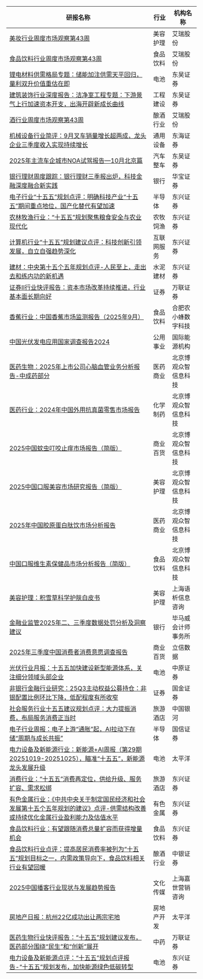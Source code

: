 | 研报名称 | 行业 | 机构名称 |
|------|----------|--------------|
| [美妆行业周度市场观察第43周](https://pdf.dfcfw.com/pdf/H3_AP202510291771476213_1.pdf?1761811546000.pdf) | 美容护理 | 艾瑞股份| 
| [食品饮料行业周度市场观察第43周](https://pdf.dfcfw.com/pdf/H3_AP202510291771476216_1.pdf?1761811043000.pdf) | 食品饮料 | 艾瑞股份| 
| [锂电材料供需格局专题：储能加注供需天平回归，量利双升价值重估在即](https://pdf.dfcfw.com/pdf/H3_AP202510301771501341_1.pdf?1761810092000.pdf) | 电池 | 东吴证券| 
| [建筑装饰行业深度报告：洁净室工程专题：下游景气上行加速资本开支，出海开辟新成长曲线](https://pdf.dfcfw.com/pdf/H3_AP202510301771501349_1.pdf?1761810636000.pdf) | 工程建设 | 东吴证券| 
| [酒行业周度市场观察第43周](https://pdf.dfcfw.com/pdf/H3_AP202510291771476212_1.pdf?1761811360000.pdf) | 酿酒行业 | 艾瑞股份| 
| [机械设备行业简评：9月叉车销量增长超两成，龙头企业三季度收入实现持续增长](https://pdf.dfcfw.com/pdf/H3_AP202510301771518534_1.pdf?1761809881000.pdf) | 通用设备 | 东海证券| 
| [2025年主流车企城市NOA试驾报告—10月北京篇](https://pdf.dfcfw.com/pdf/H3_AP202510301771528812_1.pdf?1761810803000.pdf) | 汽车整车 | 东吴证券| 
| [银行理财周度跟踪：银行理财三季报出炉，科技金融深度融合新实践](https://pdf.dfcfw.com/pdf/H3_AP202510301771696097_1.pdf?1761812095000.pdf) | 银行 | 华宝证券| 
| [电子行业“十五五”规划点评：明确科技产业“十五五”期间重点地位，国产化替代有望加速](https://pdf.dfcfw.com/pdf/H3_AP202510301771696128_1.pdf?1761812180000.pdf) | 半导体 | 东兴证券| 
| [农林牧渔行业：“十五五”规划聚焦粮食安全与农业现代化](https://pdf.dfcfw.com/pdf/H3_AP202510301771696129_1.pdf?1761812180000.pdf) | 农牧饲渔 | 东兴证券| 
| [计算机行业“十五五”规划建议点评：科技创新引领发展，自立自强趋势深化](https://pdf.dfcfw.com/pdf/H3_AP202510301771696141_1.pdf?1761812296000.pdf) | 互联网服务 | 东兴证券| 
| [建材：中央第十五个五年规划点评-人民至上，走出去和练内功的新机遇](https://pdf.dfcfw.com/pdf/H3_AP202510301771696142_1.pdf?1761812400000.pdf) | 水泥建材 | 东兴证券| 
| [证券Ⅱ行业快评报告：资本市场改革持续推进，行业基本面长期向好](https://pdf.dfcfw.com/pdf/H3_AP202510301771702092_1.pdf?1761812827000.pdf) | 证券 | 万联证券| 
| [香蕉行业：中国香蕉市场监测报告（2025年9月）](https://pdf.dfcfw.com/pdf/H3_AP202510301771716893_1.pdf?1761817814000.pdf) | 食品饮料 | 合肥农小蜂数字科技| 
| [中国光伏发电应用国家调查报告2024](https://pdf.dfcfw.com/pdf/H3_AP202510301771716907_1.pdf?1761817814000.pdf) | 公用事业 | 国际能源机构| 
| [医药生物：2025年上市公司心脑血管业务分析报告-中成药部分](https://pdf.dfcfw.com/pdf/H3_AP202510301771716919_1.pdf?1761817599000.pdf) | 医药商业 | 北京博观众智信息科技| 
| [医药行业：2024年中国外用抗真菌零售市场报告](https://pdf.dfcfw.com/pdf/H3_AP202510301771716928_1.pdf?1761816954000.pdf) | 化学制药 | 北京博观众智信息科技| 
| [2025中国蚊虫叮咬止痒市场报告（简版）](https://pdf.dfcfw.com/pdf/H3_AP202510301771716936_1.pdf?1761816698000.pdf) | 商业百货 | 北京博观众智信息科技| 
| [2025中国口服美容市场研究报告（简版）](https://pdf.dfcfw.com/pdf/H3_AP202510301771716933_1.pdf?1761818024000.pdf) | 美容护理 | 北京博观众智信息科技| 
| [2025年中国胶原蛋白肽饮市场分析报告](https://pdf.dfcfw.com/pdf/H3_AP202510301771716939_1.pdf?1761818764000.pdf) | 医药商业 | 北京博观众智信息科技| 
| [中国口服维生素保健品市场分析报告（简版）](https://pdf.dfcfw.com/pdf/H3_AP202510301771716940_1.pdf?1761818692000.pdf) | 食品饮料 | 北京博观众智信息科技| 
| [美容护理：积雪草科学护肤白皮书](https://pdf.dfcfw.com/pdf/H3_AP202510301771723428_1.pdf?1761818124000.pdf) | 美容护理 | 上海语析信息咨询| 
| [金融业监管2025年二、三季度数据处罚分析及洞察建议](https://pdf.dfcfw.com/pdf/H3_AP202510291771476194_1.pdf?1761811824000.pdf) | 银行 | 毕马威会计师事务所| 
| [2025年三季度中国消费者消费意愿调查报告](https://pdf.dfcfw.com/pdf/H3_AP202510301771725871_1.pdf?1761817245000.pdf) | 商业百货 | 立信数据| 
| [光伏行业月报：十五五加快建设新型能源体系，关注细分领域头部企业](https://pdf.dfcfw.com/pdf/H3_AP202510301771725881_1.pdf?1761815929000.pdf) | 电池 | 中原证券| 
| [非银行金融行业研究：25Q3主动权益公募持仓：非银配置比例环比下降，低配程度有所收窄](https://pdf.dfcfw.com/pdf/H3_AP202510301771723417_1.pdf?1761816099000.pdf) | 证券 | 国金证券| 
| [社会服务行业十五五建议规划点评：大力提振消费，布局服务消费正当时](https://pdf.dfcfw.com/pdf/H3_AP202510301771739226_1.pdf?1761819650000.pdf) | 旅游酒店 | 中国银河| 
| [电子行业周报：电子上游“通胀”起，AI拉动下存储“周期与成长共振”](https://pdf.dfcfw.com/pdf/H3_AP202510301771744677_1.pdf?1761818237000.pdf) | 半导体 | 国信证券| 
| [电力设备及新能源行业：新能源+AI周报（第29期20251019-20251025），瞄准“十五五”，新能源龙头发展升级](https://pdf.dfcfw.com/pdf/H3_AP202510301771759016_1.pdf?1761820519000.pdf) | 电池 | 太平洋| 
| [消费行业：“十五五”消费再定位，供给升级、服务扩容、需求松绑](https://pdf.dfcfw.com/pdf/H3_AP202510301771768637_1.pdf?1761823119000.pdf) | 旅游酒店 | 东兴证券| 
| [有色金属行业：《中共中央关于制定国民经济和社会发展第十五个五年规划的建议》点评-供需结构改善或持续优化金属行业盈利能力及估值水平](https://pdf.dfcfw.com/pdf/H3_AP202510301771768634_1.pdf?1761822453000.pdf) | 有色金属 | 东兴证券| 
| [食品饮料行业：有望跟随消费总量扩容而获得增量机会](https://pdf.dfcfw.com/pdf/H3_AP202510301771768646_1.pdf?1761822238000.pdf) | 食品饮料 | 东兴证券| 
| [食品饮料行业点评：提高居民消费率被列为“十五五”规划目标之一，内需政策导向下，食品饮料相关行业有望回暖](https://pdf.dfcfw.com/pdf/H3_AP202510301771680330_1.pdf?1761810868000.pdf) | 酿酒行业 | 中银证券| 
| [2025中国播客行业现状与发展趋势报告](https://pdf.dfcfw.com/pdf/H3_AP202510301771716903_1.pdf?1761817245000.pdf) | 文化传媒 | 上海嘉世营销咨询| 
| [房地产日报：杭州22亿成功出让两宗宅地](https://pdf.dfcfw.com/pdf/H3_AP202510301771709165_1.pdf?1761813734000.pdf) | 房地产开发 | 太平洋| 
| [医药生物行业快评报告：“十五五”规划建议发布，医药部分围绕“民生”和“创新”展开](https://pdf.dfcfw.com/pdf/H3_AP202510301771702090_1.pdf?1761812827000.pdf) | 中药 | 万联证券| 
| [电力设备及新能源点评：“十五五”规划点评报告-“十五五”规划发布，加快能源绿色低碳转型](https://pdf.dfcfw.com/pdf/H3_AP202510301771696147_1.pdf?1761812489000.pdf) | 电池 | 东兴证券| 
